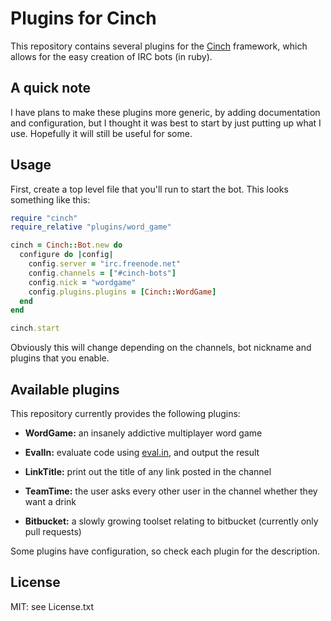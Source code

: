 Plugins for Cinch
=================

This repository contains several plugins for the
[Cinch](https://github.com/cinchrb/cinch) framework, which allows
for the easy creation of IRC bots (in ruby).

A quick note
------------

I have plans to make these plugins more generic, by adding documentation and configuration, but I thought it was best to start by just putting up what I use. Hopefully it will still be useful for some.

Usage
-----

First, create a top level file that you'll run to start the bot. This looks something
like this:

```ruby
require "cinch"
require_relative "plugins/word_game"

cinch = Cinch::Bot.new do
  configure do |config|
    config.server = "irc.freenode.net"
    config.channels = ["#cinch-bots"]
    config.nick = "wordgame"
    config.plugins.plugins = [Cinch::WordGame]
  end
end

cinch.start
```

Obviously this will change depending on the channels, bot nickname and plugins that you
enable.

Available plugins
-----------------

This repository currently provides the following plugins:

* **WordGame:** an insanely addictive multiplayer word game

* **EvalIn:** evaluate code using [eval.in](https://eval.in), and output the result

* **LinkTitle:** print out the title of any link posted in the channel

* **TeamTime:** the user asks every other user in the channel whether they want a drink

* **Bitbucket:** a slowly growing toolset relating to bitbucket (currently only pull requests)

Some plugins have configuration, so check each plugin for the description.

License
-------

MIT: see License.txt
